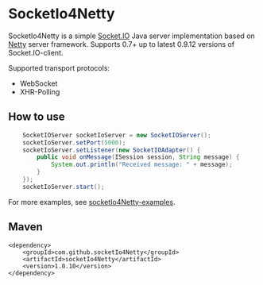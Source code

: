 SocketIo4Netty
=======================

SocketIo4Netty is a simple [Socket.IO](http://socket.io) Java server implementation based on 
[Netty](http://netty.io) server framework. Supports 0.7+ up to latest 0.9.12 versions of 
Socket.IO-client.

Supported transport protocols:
* WebSocket
* XHR-Polling 

How to use
-----------------------

``` java
	SocketIOServer socketIoServer = new SocketIOServer();
	socketIoServer.setPort(5000);
	socketIoServer.setListener(new SocketIOAdapter() {
		public void onMessage(ISession session, String message) {
			System.out.println("Received message: " + message);
		}
	});
	socketIoServer.start();
```

For more examples, see [socketIo4Netty-examples](https://github.com/socketIo4Netty/socketIo4Netty-examples). 

Maven
----------------------

``` maven
<dependency>
	<groupId>com.github.socketIo4Netty</groupId>
	<artifactId>socketIo4Netty</artifactId>
	<version>1.0.10</version>
</dependency>
```